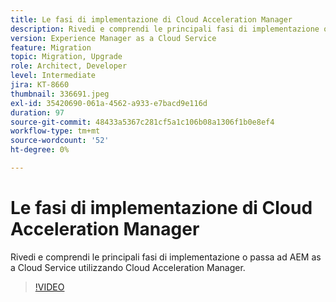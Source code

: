 ```yaml
---
title: Le fasi di implementazione di Cloud Acceleration Manager
description: Rivedi e comprendi le principali fasi di implementazione o passa ad AEM as a Cloud Service utilizzando Cloud Acceleration Manager.
version: Experience Manager as a Cloud Service
feature: Migration
topic: Migration, Upgrade
role: Architect, Developer
level: Intermediate
jira: KT-8660
thumbnail: 336691.jpeg
exl-id: 35420690-061a-4562-a933-e7bacd9e116d
duration: 97
source-git-commit: 48433a5367c281cf5a1c106b08a1306f1b0e8ef4
workflow-type: tm+mt
source-wordcount: '52'
ht-degree: 0%

---
```


# Le fasi di implementazione di Cloud Acceleration Manager

Rivedi e comprendi le principali fasi di implementazione o passa ad AEM as a Cloud Service utilizzando Cloud Acceleration Manager.

>[!VIDEO](https://video.tv.adobe.com/v/3438287?quality=12&learn=on&captions=ita)
